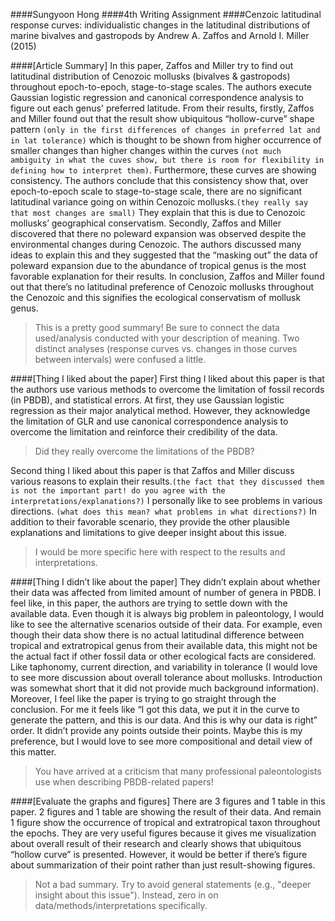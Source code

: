####Sungyoon Hong
####4th Writing Assignment
####Cenzoic latitudinal response curves: individualistic changes in the latitudinal distributions of marine bivalves and gastropods by Andrew A. Zaffos and Arnold I. Miller (2015)

####[Article Summary]
In this paper, Zaffos and Miller try to find out latitudinal distribution of Cenozoic mollusks (bivalves & gastropods) throughout epoch-to-epoch, stage-to-stage scales. The authors execute Gaussian logistic regression and canonical correspondence analysis to figure out each genus' preferred latitude. From their results, firstly, Zaffos and Miller found out that the result show ubiquitous “hollow-curve” shape pattern `(only in the first differences of changes in preferred lat and in lat tolerance)` which is thought to be shown from higher occurrence of smaller changes than higher changes within the curves `(not much ambiguity in what the cuves show, but there is room for flexibility in defining how to interpret them)`. Furthermore, these curves are showing consistency. The authors conclude that this consistency show that, over epoch-to-epoch scale to stage-to-stage scale, there are no significant latitudinal variance going on within Cenozoic mollusks.`(they really say that most changes are small)`  They explain that this is due to Cenozoic mollusks’ geographical conservatism. Secondly, Zaffos and Miller discovered that there no poleward expansion was observed despite the environmental changes during Cenozoic. The authors discussed many ideas to explain this and they suggested that the “masking out” the data of poleward expansion due to the abundance of tropical genus is the most favorable explanation for their results. In conclusion, Zaffos and Miller found out that there’s no latitudinal preference of Cenozoic mollusks throughout the Cenozoic and this signifies the ecological conservatism of mollusk genus.  
> This is a pretty good summary! Be sure to connect the data used/analysis conducted with your description of meaning. Two distinct analyses (response curves vs. changes in those curves between intervals) were confused a little.

####[Thing I liked about the paper]
First thing I liked about this paper is that the authors use various methods to overcome the limitation of fossil records (in PBDB), and statistical errors. At first, they use Gaussian logistic regression as their major analytical method. However, they acknowledge the limitation of GLR and use canonical correspondence analysis to overcome the limitation and reinforce their credibility of the data. 
> Did they really overcome the limitations of the PBDB?

Second thing I liked about this paper is that Zaffos and Miller discuss various reasons to explain their results.`(the fact that they discussed them is not the important part! do you agree with the interpretations/explanations?)` I personally like to see problems in various directions. `(what does this mean? what problems in what directions?)` In addition to their favorable scenario, they provide the other plausible explanations and limitations to give deeper insight about this issue. 
> I would be more specific here with respect to the results and interpretations.

####[Thing I didn’t like about the paper]
They didn’t explain about whether their data was affected from limited amount of number of genera in PBDB. I feel like, in this paper, the authors are trying to settle down with the available data. Even though it is always big problem in paleontology, I would like to see the alternative scenarios outside of their data. For example, even though their data show there is no actual latitudinal difference between tropical and extratropical genus from their available data, this might not be the actual fact if other fossil data or other ecological facts are considered. Like taphonomy, current direction, and variability in tolerance (I would love to see more discussion about overall tolerance about mollusks. Introduction was somewhat short that it did not provide much background information). Moreover, I feel like the paper is trying to go straight through the conclusion. For me it feels like “I got this data, we put it in the curve to generate the pattern, and this is our data. And this is why our data is right” order. It didn’t provide any points outside their points. Maybe this is my preference, but I would love to see more compositional and detail view of this matter. 
> You have arrived at a criticism that many professional paleontologists use when describing PBDB-related papers!

####[Evaluate the graphs and figures]
There are 3 figures and 1 table in this paper. 2 figures and 1 table are showing the result of their data. And remain 1 figure show the occurrence of tropical and extratropical taxon throughout the epochs. They are very useful figures because it gives me visualization about overall result of their research and clearly shows that ubiquitous “hollow curve” is presented. However, it would be better if there’s figure about summarization of their point rather than just result-showing figures.

> Not a bad summary. Try to avoid general statements (e.g., "deeper insight about this issue"). Instead, zero in on data/methods/interpretations specifically.
